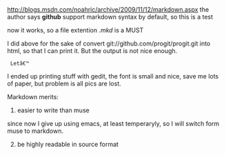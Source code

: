 ## 
http://blogs.msdn.com/noahric/archive/2009/11/12/markdown.aspx
the author says
**github** 
support markdown syntax by default, so this is a test

now it works, so a file extention *.mkd* is a MUST


I did above for the sake of convert git://github.com/progit/progit.git
into html, so that I can print it. But the output is not nice enough.

     Letâ€™

I ended up printing stuff with gedit, the font is small and nice, save
me lots of paper, but problem is all pics are lost.

Markdown merits:

1.	 easier to write than muse

since now I give up using emacs, at least temperaryly, so I will switch form 
muse to markdown.

2. be highly readable in source format
